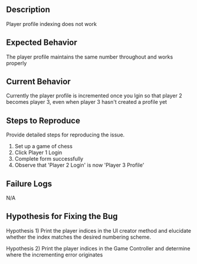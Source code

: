 ## Description

Player profile indexing does not work

## Expected Behavior

The player profile maintains the same number throughout and works properly

## Current Behavior

Currently the player profile is incremented once you lgin so that player 2 becomes player 3, even
when player 3 hasn't created a profile yet

## Steps to Reproduce

Provide detailed steps for reproducing the issue.

1. Set up a game of chess
2. Click Player 1 Login
3. Complete form successfully
4. Observe that 'Player 2 Login' is now 'Player 3 Profile'

## Failure Logs

N/A

## Hypothesis for Fixing the Bug

Hypothesis 1)
Print the player indices in the UI creator method and elucidate whether the index matches the
desired numbering scheme.

Hypothesis 2)
Print the player indices in the Game Controller and determine where the incrementing error
originates
